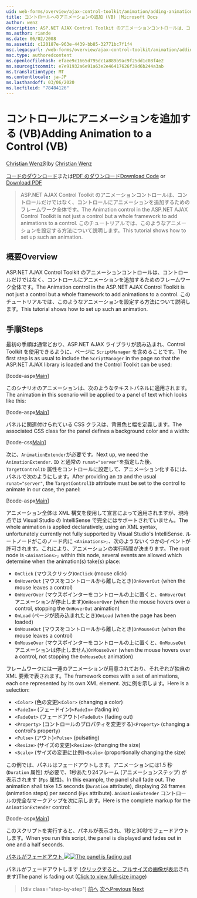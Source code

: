 ```yaml
---
uid: web-forms/overview/ajax-control-toolkit/animation/adding-animation-to-a-control-vb
title: コントロールへのアニメーションの追加 (VB) |Microsoft Docs
author: wenz
description: ASP.NET AJAX Control Toolkit のアニメーションコントロールは、コントロールだけではなく、コントロールにアニメーションを追加するためのフレームワーク全体です。 このチュートリアルでは、
ms.author: riande
ms.date: 06/02/2008
ms.assetid: c120187e-963e-4439-bb85-32771bc7f1f4
msc.legacyurl: /web-forms/overview/ajax-control-toolkit/animation/adding-animation-to-a-control-vb
msc.type: authoredcontent
ms.openlocfilehash: efaee9c1665d795dc1a889b9ac9f25dd1c08f4e2
ms.sourcegitcommit: e7e91932a6e91a63e2e46417626f39d6b244a3ab
ms.translationtype: MT
ms.contentlocale: ja-JP
ms.lasthandoff: 03/06/2020
ms.locfileid: "78484126"
---
```

# <a name="adding-animation-to-a-control-vb"></a><span data-ttu-id="7abd2-104">コントロールにアニメーションを追加する (VB)</span><span class="sxs-lookup"><span data-stu-id="7abd2-104">Adding Animation to a Control (VB)</span></span>

<span data-ttu-id="7abd2-105">[Christian Wenz](https://github.com/wenz)別</span><span class="sxs-lookup"><span data-stu-id="7abd2-105">by [Christian Wenz](https://github.com/wenz)</span></span>

<span data-ttu-id="7abd2-106">[コードのダウンロード](https://download.microsoft.com/download/f/9/a/f9a26acd-8df4-4484-8a18-199e4598f411/Animation1.vb.zip)または[PDF のダウンロード](https://download.microsoft.com/download/6/7/1/6718d452-ff89-4d3f-a90e-c74ec2d636a3/animation1VB.pdf)</span><span class="sxs-lookup"><span data-stu-id="7abd2-106">[Download Code](https://download.microsoft.com/download/f/9/a/f9a26acd-8df4-4484-8a18-199e4598f411/Animation1.vb.zip) or [Download PDF](https://download.microsoft.com/download/6/7/1/6718d452-ff89-4d3f-a90e-c74ec2d636a3/animation1VB.pdf)</span></span>

> <span data-ttu-id="7abd2-107">ASP.NET AJAX Control Toolkit のアニメーションコントロールは、コントロールだけではなく、コントロールにアニメーションを追加するためのフレームワーク全体です。</span><span class="sxs-lookup"><span data-stu-id="7abd2-107">The Animation control in the ASP.NET AJAX Control Toolkit is not just a control but a whole framework to add animations to a control.</span></span> <span data-ttu-id="7abd2-108">このチュートリアルでは、このようなアニメーションを設定する方法について説明します。</span><span class="sxs-lookup"><span data-stu-id="7abd2-108">This tutorial shows how to set up such an animation.</span></span>

## <a name="overview"></a><span data-ttu-id="7abd2-109">概要</span><span class="sxs-lookup"><span data-stu-id="7abd2-109">Overview</span></span>

<span data-ttu-id="7abd2-110">ASP.NET AJAX Control Toolkit のアニメーションコントロールは、コントロールだけではなく、コントロールにアニメーションを追加するためのフレームワーク全体です。</span><span class="sxs-lookup"><span data-stu-id="7abd2-110">The Animation control in the ASP.NET AJAX Control Toolkit is not just a control but a whole framework to add animations to a control.</span></span> <span data-ttu-id="7abd2-111">このチュートリアルでは、このようなアニメーションを設定する方法について説明します。</span><span class="sxs-lookup"><span data-stu-id="7abd2-111">This tutorial shows how to set up such an animation.</span></span>

## <a name="steps"></a><span data-ttu-id="7abd2-112">手順</span><span class="sxs-lookup"><span data-stu-id="7abd2-112">Steps</span></span>

<span data-ttu-id="7abd2-113">最初の手順は通常どおり、ASP.NET AJAX ライブラリが読み込まれ、Control Toolkit を使用できるように、ページに `ScriptManager` を含めることです。</span><span class="sxs-lookup"><span data-stu-id="7abd2-113">The first step is as usual to include the `ScriptManager` in the page so that the ASP.NET AJAX library is loaded and the Control Toolkit can be used:</span></span>

[!code-aspx[Main](adding-animation-to-a-control-vb/samples/sample1.aspx)]

<span data-ttu-id="7abd2-114">このシナリオのアニメーションは、次のようなテキストパネルに適用されます。</span><span class="sxs-lookup"><span data-stu-id="7abd2-114">The animation in this scenario will be applied to a panel of text which looks like this:</span></span>

[!code-aspx[Main](adding-animation-to-a-control-vb/samples/sample2.aspx)]

<span data-ttu-id="7abd2-115">パネルに関連付けられている CSS クラスは、背景色と幅を定義します。</span><span class="sxs-lookup"><span data-stu-id="7abd2-115">The associated CSS class for the panel defines a background color and a width:</span></span>

[!code-css[Main](adding-animation-to-a-control-vb/samples/sample3.css)]

<span data-ttu-id="7abd2-116">次に、`AnimationExtender`が必要です。</span><span class="sxs-lookup"><span data-stu-id="7abd2-116">Next up, we need the `AnimationExtender`.</span></span> <span data-ttu-id="7abd2-117">`ID` と通常の `runat="server"`を指定した後、`TargetControlID` 属性をコントロールに設定して、アニメーション化するには、パネルで次のようにします。</span><span class="sxs-lookup"><span data-stu-id="7abd2-117">After providing an `ID` and the usual `runat="server"`, the `TargetControlID` attribute must be set to the control to animate in our case, the panel:</span></span>

[!code-aspx[Main](adding-animation-to-a-control-vb/samples/sample4.aspx)]

<span data-ttu-id="7abd2-118">アニメーション全体は XML 構文を使用して宣言によって適用されますが、現時点では Visual Studio の IntelliSense で完全にはサポートされていません。</span><span class="sxs-lookup"><span data-stu-id="7abd2-118">The whole animation is applied declaratively, using an XML syntax, unfortunately currently not fully supported by Visual Studio's IntelliSense.</span></span> <span data-ttu-id="7abd2-119">ルートノードがこのノード内に `<Animations>;`、次のようないくつかのイベントが許可されます。これにより、アニメーションの実行時間が決まります。</span><span class="sxs-lookup"><span data-stu-id="7abd2-119">The root node is `<Animations>;` within this node, several events are allowed which determine when the animation(s) take(s) place:</span></span>

- <span data-ttu-id="7abd2-120">`OnClick` (マウスクリック)</span><span class="sxs-lookup"><span data-stu-id="7abd2-120">`OnClick` (mouse click)</span></span>
- <span data-ttu-id="7abd2-121">`OnHoverOut` (マウスをコントロールから離したとき)</span><span class="sxs-lookup"><span data-stu-id="7abd2-121">`OnHoverOut` (when the mouse leaves a control)</span></span>
- <span data-ttu-id="7abd2-122">`OnHoverOver` (マウスポインターをコントロールの上に置くと、`OnHoverOut` アニメーションが停止します)</span><span class="sxs-lookup"><span data-stu-id="7abd2-122">`OnHoverOver` (when the mouse hovers over a control, stopping the `OnHoverOut` animation)</span></span>
- <span data-ttu-id="7abd2-123">`OnLoad` (ページが読み込まれたとき)</span><span class="sxs-lookup"><span data-stu-id="7abd2-123">`OnLoad` (when the page has been loaded)</span></span>
- <span data-ttu-id="7abd2-124">`OnMouseOut` (マウスをコントロールから離したとき)</span><span class="sxs-lookup"><span data-stu-id="7abd2-124">`OnMouseOut` (when the mouse leaves a control)</span></span>
- <span data-ttu-id="7abd2-125">`OnMouseOver` (マウスポインターをコントロールの上に置くと、`OnMouseOut` アニメーションは停止しません)</span><span class="sxs-lookup"><span data-stu-id="7abd2-125">`OnMouseOver` (when the mouse hovers over a control, not stopping the `OnMouseOut` animation)</span></span>

<span data-ttu-id="7abd2-126">フレームワークには一連のアニメーションが用意されており、それぞれが独自の XML 要素で表されます。</span><span class="sxs-lookup"><span data-stu-id="7abd2-126">The framework comes with a set of animations, each one represented by its own XML element.</span></span> <span data-ttu-id="7abd2-127">次に例を示します。</span><span class="sxs-lookup"><span data-stu-id="7abd2-127">Here is a selection:</span></span>

- <span data-ttu-id="7abd2-128">`<Color>` (色の変更)</span><span class="sxs-lookup"><span data-stu-id="7abd2-128">`<Color>` (changing a color)</span></span>
- <span data-ttu-id="7abd2-129">`<FadeIn>` (フェードイン)</span><span class="sxs-lookup"><span data-stu-id="7abd2-129">`<FadeIn>` (fading in)</span></span>
- <span data-ttu-id="7abd2-130">`<FadeOut>` (フェードアウト)</span><span class="sxs-lookup"><span data-stu-id="7abd2-130">`<FadeOut>` (fading out)</span></span>
- <span data-ttu-id="7abd2-131">`<Property>` (コントロールのプロパティを変更する)</span><span class="sxs-lookup"><span data-stu-id="7abd2-131">`<Property>` (changing a control's property)</span></span>
- <span data-ttu-id="7abd2-132">`<Pulse>` (アウト)</span><span class="sxs-lookup"><span data-stu-id="7abd2-132">`<Pulse>` (pulsating)</span></span>
- <span data-ttu-id="7abd2-133">`<Resize>` (サイズの変更)</span><span class="sxs-lookup"><span data-stu-id="7abd2-133">`<Resize>` (changing the size)</span></span>
- <span data-ttu-id="7abd2-134">`<Scale>` (サイズの変更に比例)</span><span class="sxs-lookup"><span data-stu-id="7abd2-134">`<Scale>` (proportionally changing the size)</span></span>

<span data-ttu-id="7abd2-135">この例では、パネルはフェードアウトします。アニメーションには1.5 秒 (`Duration` 属性) が必要で、1秒あたり24フレーム (アニメーションステップ) が表示されます (`Fps` 属性)。</span><span class="sxs-lookup"><span data-stu-id="7abd2-135">In this example, the panel shall fade out. The animation shall take 1.5 seconds (`Duration` attribute), displaying 24 frames (animation steps) per second (`Fps` attribute).</span></span> <span data-ttu-id="7abd2-136">`AnimationExtender` コントロールの完全なマークアップを次に示します。</span><span class="sxs-lookup"><span data-stu-id="7abd2-136">Here is the complete markup for the `AnimationExtender` control:</span></span>

[!code-aspx[Main](adding-animation-to-a-control-vb/samples/sample5.aspx)]

<span data-ttu-id="7abd2-137">このスクリプトを実行すると、パネルが表示され、1秒と30秒でフェードアウトします。</span><span class="sxs-lookup"><span data-stu-id="7abd2-137">When you run this script, the panel is displayed and fades out in one and a half seconds.</span></span>

<span data-ttu-id="7abd2-138">[パネルがフェードアウト ![](adding-animation-to-a-control-vb/_static/image2.png)](adding-animation-to-a-control-vb/_static/image1.png)</span><span class="sxs-lookup"><span data-stu-id="7abd2-138">[![The panel is fading out](adding-animation-to-a-control-vb/_static/image2.png)](adding-animation-to-a-control-vb/_static/image1.png)</span></span>

<span data-ttu-id="7abd2-139">パネルがフェードアウトします ([クリックすると、フルサイズの画像が表示](adding-animation-to-a-control-vb/_static/image3.png)されます)</span><span class="sxs-lookup"><span data-stu-id="7abd2-139">The panel is fading out ([Click to view full-size image](adding-animation-to-a-control-vb/_static/image3.png))</span></span>

> [!div class="step-by-step"]
> <span data-ttu-id="7abd2-140">[前へ](dynamically-controlling-updatepanel-animations-cs.md)
> [次へ](executing-several-animations-at-the-same-time-vb.md)</span><span class="sxs-lookup"><span data-stu-id="7abd2-140">[Previous](dynamically-controlling-updatepanel-animations-cs.md)
[Next](executing-several-animations-at-the-same-time-vb.md)</span></span>
